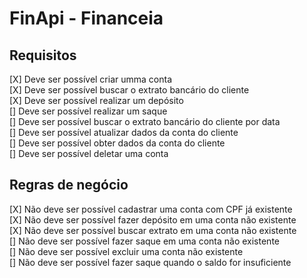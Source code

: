<h1>FinApi - Financeia</h1>

<h2>Requisitos</h2>

[X] Deve ser possível criar umma conta <br>
[X] Deve ser possível buscar o extrato bancário do cliente <br>
[X] Deve ser possível realizar um depósito <br>
[] Deve ser possível realizar um saque <br>
[] Deve ser possível buscar o extrato bancário do cliente por data <br>
[] Deve ser possível atualizar dados da conta do cliente <br>
[] Deve ser possível obter dados da conta do cliente <br>
[] Deve ser possível deletar uma conta <br>

<h2>Regras de negócio</h2>

[X] Não deve ser possível cadastrar uma conta com CPF já existente <br>
[X] Não deve ser possível fazer depósito em uma conta não existente <br>
[X] Não deve ser possível buscar extrato em uma conta não existente <br>
[] Não deve ser possível fazer saque em uma conta não existente <br>
[] Não deve ser possível excluir uma conta não existente <br>
[] Não deve ser possível fazer saque quando o saldo for insuficiente <br>